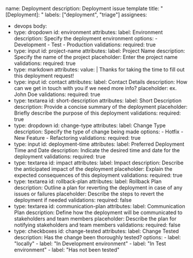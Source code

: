 name: Deployment
description: Deployment issue template
title: "[Deployment]: "
labels: ["deployment", "triage"]
assignees:
  - devops
body:
  - type: dropdown
    id: environment
    attributes:
      label: Environment
      description: Specify the deployment environment
      options:
        - Development
        - Test
        - Production
    validations:
      required: true
  - type: input
    id: project-name
    attributes:
      label: Project Name
      description: Specify the name of the project
      placeholder: Enter the project name
    validations:
      required: true
  - type: markdown
    attributes:
      value: |
        Thanks for taking the time to fill out this deployment request!
  - type: input
    id: contact
    attributes:
      label: Contact Details
      description: How can we get in touch with you if we need more info?
      placeholder: ex. John Doe
    validations:
      required: true
  - type: textarea
    id: short-description
    attributes:
      label: Short Description
      description: Provide a concise summary of the deployment
      placeholder: Briefly describe the purpose of this deployment
    validations:
      required: true
  - type: dropdown
    id: change-type
    attributes:
      label: Change Type
      description: Specify the type of change being made
      options:
        - Hotfix
        - New Feature
        - Refactoring
    validations:
      required: true
  - type: input
    id: deployment-time
    attributes:
      label: Preferred Deployment Time and Date
      description: Indicate the desired time and date for the deployment
    validations:
      required: true
  - type: textarea
    id: impact
    attributes:
      label: Impact
      description: Describe the anticipated impact of the deployment
      placeholder: Explain the expected consequences of this deployment
    validations:
      required: true
  - type: textarea
    id: rollback-plan
    attributes:
      label: Rollback Plan
      description: Outline a plan for reverting the deployment in case of any issues or failures
      placeholder: Describe the steps to revert the deployment if needed
    validations:
      required: false
  - type: textarea
    id: communication-plan
    attributes:
      label: Communication Plan
      description: Define how the deployment will be communicated to stakeholders and team members
      placeholder: Describe the plan for notifying stakeholders and team members
    validations:
      required: false
  - type: checkboxes
    id: change-tested
    attributes:
      label: Change Tested
      description: Has the change been thoroughly tested?
      options:
        - label: "locally"
        - label: "In Development environment"
        - label: "In Test environment"
        - label: "Has not been tested"